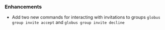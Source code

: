 ### Enhancements

* Add two new commands for interacting with invitations to groups
  `globus group invite accept` and `globus group invite decline`
